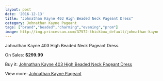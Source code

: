 ```yaml
---
layout: post
date: '2016-12-13'
title: "Johnathan Kayne 403 High Beaded Neck Pageant Dress"
category: Johnathan Kayne Pageant
tags: ["brand","beaded","charming","evening","prom"]
image: http://img.princessan.com/37572-thickbox_default/johnathan-kayne-403-high-beaded-neck-pageant-dress.jpg
---
```

Johnathan Kayne 403 High Beaded Neck Pageant Dress

On Sales: **$299.99**
<a href="https://www.princessan.com/en/17440-johnathan-kayne-403-high-beaded-neck-pageant-dress.html"><amp-img layout="responsive" width="600" height="600" src="//img.princessan.com/37572-thickbox_default/johnathan-kayne-403-high-beaded-neck-pageant-dress.jpg" alt="Johnathan Kayne 403 High Beaded Neck Pageant Dress 0" /></a>

Buy it: [Johnathan Kayne 403 High Beaded Neck Pageant Dress](https://www.princessan.com/en/17440-johnathan-kayne-403-high-beaded-neck-pageant-dress.html "Johnathan Kayne 403 High Beaded Neck Pageant Dress")

View more: [Johnathan Kayne Pageant](https://www.princessan.com/en/147- "Johnathan Kayne Pageant")